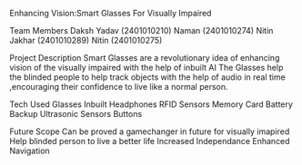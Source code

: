 Enhancing Vision:Smart Glasses For Visually Impaired

Team Members
Daksh Yadav (2401010210)
Naman (2401010274)
Nitin Jakhar (2401010289)
Nitin (2401010275)

Project Description
Smart Glasses are a revolutionary idea of enhancing vision of the visually impaired with the help of inbuilt AI
The Glasses help the blinded people to help track objects with the help of audio in real time ,encouraging their confidence to live like a normal person.


Tech Used
Glasses
Inbuilt Headphones
RFID Sensors
Memory Card
Battery Backup
Ultrasonic Sensors
Buttons

Future Scope
Can be proved a gamechanger in future for visually imapired
Help blinded person to live a better life 
Increased Independance
Enhanced Navigation 
